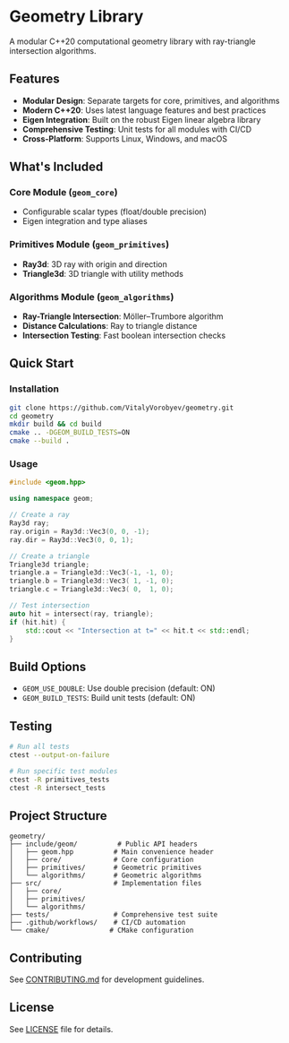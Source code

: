# Geometry Library

A modular C++20 computational geometry library with ray-triangle intersection algorithms.

## Features

- **Modular Design**: Separate targets for core, primitives, and algorithms
- **Modern C++20**: Uses latest language features and best practices
- **Eigen Integration**: Built on the robust Eigen linear algebra library
- **Comprehensive Testing**: Unit tests for all modules with CI/CD
- **Cross-Platform**: Supports Linux, Windows, and macOS

## What's Included

### Core Module (`geom_core`)
- Configurable scalar types (float/double precision)
- Eigen integration and type aliases

### Primitives Module (`geom_primitives`) 
- **Ray3d**: 3D ray with origin and direction
- **Triangle3d**: 3D triangle with utility methods

### Algorithms Module (`geom_algorithms`)
- **Ray-Triangle Intersection**: Möller–Trumbore algorithm
- **Distance Calculations**: Ray to triangle distance
- **Intersection Testing**: Fast boolean intersection checks

## Quick Start

### Installation

```bash
git clone https://github.com/VitalyVorobyev/geometry.git
cd geometry
mkdir build && cd build
cmake .. -DGEOM_BUILD_TESTS=ON
cmake --build .
```

### Usage

```cpp
#include <geom.hpp>

using namespace geom;

// Create a ray
Ray3d ray;
ray.origin = Ray3d::Vec3(0, 0, -1);
ray.dir = Ray3d::Vec3(0, 0, 1);

// Create a triangle
Triangle3d triangle;
triangle.a = Triangle3d::Vec3(-1, -1, 0);
triangle.b = Triangle3d::Vec3( 1, -1, 0);
triangle.c = Triangle3d::Vec3( 0,  1, 0);

// Test intersection
auto hit = intersect(ray, triangle);
if (hit.hit) {
    std::cout << "Intersection at t=" << hit.t << std::endl;
}
```

## Build Options

- `GEOM_USE_DOUBLE`: Use double precision (default: ON)
- `GEOM_BUILD_TESTS`: Build unit tests (default: ON)

## Testing

```bash
# Run all tests
ctest --output-on-failure

# Run specific test modules
ctest -R primitives_tests
ctest -R intersect_tests
```

## Project Structure

```
geometry/
├── include/geom/          # Public API headers
│   ├── geom.hpp          # Main convenience header
│   ├── core/             # Core configuration
│   ├── primitives/       # Geometric primitives
│   └── algorithms/       # Geometric algorithms
├── src/                  # Implementation files
│   ├── core/
│   ├── primitives/
│   └── algorithms/
├── tests/                # Comprehensive test suite
├── .github/workflows/    # CI/CD automation
└── cmake/               # CMake configuration
```

## Contributing

See [CONTRIBUTING.md](CONTRIBUTING.md) for development guidelines.

## License

See [LICENSE](LICENSE) file for details.
